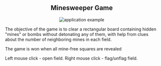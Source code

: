 <div align="center">

## Minesweeper Game

![application example](https://user-images.githubusercontent.com/35630334/57538639-26118500-7349-11e9-886c-ce4499a7cc8d.gif)


</div>

The objective of the game is to clear a rectangular board containing hidden "mines" or bombs without detonating any of them, with help from clues about the number of neighboring mines in each field.

The game is won when all mine-free squares are revealed

Left mouse click - open field.
Right mouse click - flag/unflag field.
